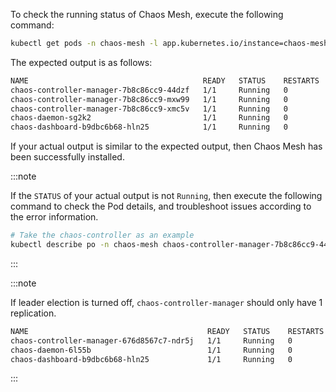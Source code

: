 To check the running status of Chaos Mesh, execute the following command:

```sh
kubectl get pods -n chaos-mesh -l app.kubernetes.io/instance=chaos-mesh
```

The expected output is as follows:

```txt
NAME                                       READY   STATUS    RESTARTS   AGE
chaos-controller-manager-7b8c86cc9-44dzf   1/1     Running   0          17m
chaos-controller-manager-7b8c86cc9-mxw99   1/1     Running   0          17m
chaos-controller-manager-7b8c86cc9-xmc5v   1/1     Running   0          17m
chaos-daemon-sg2k2                         1/1     Running   0          17m
chaos-dashboard-b9dbc6b68-hln25            1/1     Running   0          17m
```

If your actual output is similar to the expected output, then Chaos Mesh has been successfully installed.

:::note

If the `STATUS` of your actual output is not `Running`, then execute the following command to check the Pod details, and troubleshoot issues according to the error information.

```sh
# Take the chaos-controller as an example
kubectl describe po -n chaos-mesh chaos-controller-manager-7b8c86cc9-44dzf
```

:::

:::note

If leader election is turned off, `chaos-controller-manager` should only have 1 replication.

```txt
NAME                                        READY   STATUS    RESTARTS   AGE
chaos-controller-manager-676d8567c7-ndr5j   1/1     Running   0          24m
chaos-daemon-6l55b                          1/1     Running   0          24m
chaos-dashboard-b9dbc6b68-hln25             1/1     Running   0          44m
```

:::
